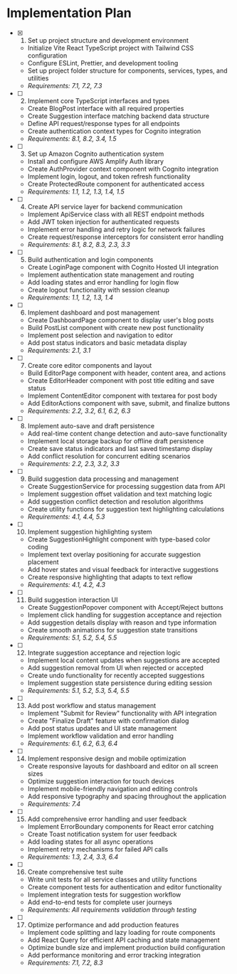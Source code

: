 # Implementation Plan

- [x] 1. Set up project structure and development environment







  - Initialize Vite React TypeScript project with Tailwind CSS configuration
  - Configure ESLint, Prettier, and development tooling
  - Set up project folder structure for components, services, types, and utilities
  - _Requirements: 7.1, 7.2, 7.3_

- [ ] 2. Implement core TypeScript interfaces and types
  - Create BlogPost interface with all required properties
  - Create Suggestion interface matching backend data structure
  - Define API request/response types for all endpoints
  - Create authentication context types for Cognito integration
  - _Requirements: 8.1, 8.2, 3.4, 1.5_

- [ ] 3. Set up Amazon Cognito authentication system
  - Install and configure AWS Amplify Auth library
  - Create AuthProvider context component with Cognito integration
  - Implement login, logout, and token refresh functionality
  - Create ProtectedRoute component for authenticated access
  - _Requirements: 1.1, 1.2, 1.3, 1.4, 1.5_

- [ ] 4. Create API service layer for backend communication
  - Implement ApiService class with all REST endpoint methods
  - Add JWT token injection for authenticated requests
  - Implement error handling and retry logic for network failures
  - Create request/response interceptors for consistent error handling
  - _Requirements: 8.1, 8.2, 8.3, 2.3, 3.3_

- [ ] 5. Build authentication and login components
  - Create LoginPage component with Cognito Hosted UI integration
  - Implement authentication state management and routing
  - Add loading states and error handling for login flow
  - Create logout functionality with session cleanup
  - _Requirements: 1.1, 1.2, 1.3, 1.4_

- [ ] 6. Implement dashboard and post management
  - Create DashboardPage component to display user's blog posts
  - Build PostList component with create new post functionality
  - Implement post selection and navigation to editor
  - Add post status indicators and basic metadata display
  - _Requirements: 2.1, 3.1_

- [ ] 7. Create core editor components and layout
  - Build EditorPage component with header, content area, and actions
  - Create EditorHeader component with post title editing and save status
  - Implement ContentEditor component with textarea for post body
  - Add EditorActions component with save, submit, and finalize buttons
  - _Requirements: 2.2, 3.2, 6.1, 6.2, 6.3_

- [ ] 8. Implement auto-save and draft persistence
  - Add real-time content change detection and auto-save functionality
  - Implement local storage backup for offline draft persistence
  - Create save status indicators and last saved timestamp display
  - Add conflict resolution for concurrent editing scenarios
  - _Requirements: 2.2, 2.3, 3.2, 3.3_

- [ ] 9. Build suggestion data processing and management
  - Create SuggestionService for processing suggestion data from API
  - Implement suggestion offset validation and text matching logic
  - Add suggestion conflict detection and resolution algorithms
  - Create utility functions for suggestion text highlighting calculations
  - _Requirements: 4.1, 4.4, 5.3_

- [ ] 10. Implement suggestion highlighting system
  - Create SuggestionHighlight component with type-based color coding
  - Implement text overlay positioning for accurate suggestion placement
  - Add hover states and visual feedback for interactive suggestions
  - Create responsive highlighting that adapts to text reflow
  - _Requirements: 4.1, 4.2, 4.3_

- [ ] 11. Build suggestion interaction UI
  - Create SuggestionPopover component with Accept/Reject buttons
  - Implement click handling for suggestion acceptance and rejection
  - Add suggestion details display with reason and type information
  - Create smooth animations for suggestion state transitions
  - _Requirements: 5.1, 5.2, 5.4, 5.5_

- [ ] 12. Integrate suggestion acceptance and rejection logic
  - Implement local content updates when suggestions are accepted
  - Add suggestion removal from UI when rejected or accepted
  - Create undo functionality for recently accepted suggestions
  - Implement suggestion state persistence during editing session
  - _Requirements: 5.1, 5.2, 5.3, 5.4, 5.5_

- [ ] 13. Add post workflow and status management
  - Implement "Submit for Review" functionality with API integration
  - Create "Finalize Draft" feature with confirmation dialog
  - Add post status updates and UI state management
  - Implement workflow validation and error handling
  - _Requirements: 6.1, 6.2, 6.3, 6.4_

- [ ] 14. Implement responsive design and mobile optimization
  - Create responsive layouts for dashboard and editor on all screen sizes
  - Optimize suggestion interaction for touch devices
  - Implement mobile-friendly navigation and editing controls
  - Add responsive typography and spacing throughout the application
  - _Requirements: 7.4_

- [ ] 15. Add comprehensive error handling and user feedback
  - Implement ErrorBoundary components for React error catching
  - Create Toast notification system for user feedback
  - Add loading states for all async operations
  - Implement retry mechanisms for failed API calls
  - _Requirements: 1.3, 2.4, 3.3, 6.4_

- [ ] 16. Create comprehensive test suite
  - Write unit tests for all service classes and utility functions
  - Create component tests for authentication and editor functionality
  - Implement integration tests for suggestion workflow
  - Add end-to-end tests for complete user journeys
  - _Requirements: All requirements validation through testing_

- [ ] 17. Optimize performance and add production features
  - Implement code splitting and lazy loading for route components
  - Add React Query for efficient API caching and state management
  - Optimize bundle size and implement production build configuration
  - Add performance monitoring and error tracking integration
  - _Requirements: 7.1, 7.2, 8.3_
